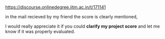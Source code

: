 https://discourse.onlinedegree.iitm.ac.in/t/171141

in the mail recieved by my friend the score is clearly mentioned,</p>
<p>I would really appreciate it if you could <strong>clarify my project score</strong> and let me know if it was properly evaluated.